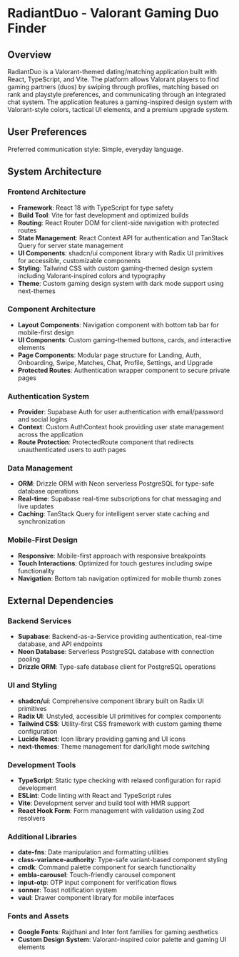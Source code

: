 # RadiantDuo - Valorant Gaming Duo Finder

## Overview

RadiantDuo is a Valorant-themed dating/matching application built with React, TypeScript, and Vite. The platform allows Valorant players to find gaming partners (duos) by swiping through profiles, matching based on rank and playstyle preferences, and communicating through an integrated chat system. The application features a gaming-inspired design system with Valorant-style colors, tactical UI elements, and a premium upgrade system.

## User Preferences

Preferred communication style: Simple, everyday language.

## System Architecture

### Frontend Architecture
- **Framework**: React 18 with TypeScript for type safety
- **Build Tool**: Vite for fast development and optimized builds
- **Routing**: React Router DOM for client-side navigation with protected routes
- **State Management**: React Context API for authentication and TanStack Query for server state management
- **UI Components**: shadcn/ui component library with Radix UI primitives for accessible, customizable components
- **Styling**: Tailwind CSS with custom gaming-themed design system including Valorant-inspired colors and typography
- **Theme**: Custom gaming design system with dark mode support using next-themes

### Component Architecture
- **Layout Components**: Navigation component with bottom tab bar for mobile-first design
- **UI Components**: Custom gaming-themed buttons, cards, and interactive elements
- **Page Components**: Modular page structure for Landing, Auth, Onboarding, Swipe, Matches, Chat, Profile, Settings, and Upgrade
- **Protected Routes**: Authentication wrapper component to secure private pages

### Authentication System
- **Provider**: Supabase Auth for user authentication with email/password and social logins
- **Context**: Custom AuthContext hook providing user state management across the application
- **Route Protection**: ProtectedRoute component that redirects unauthenticated users to auth pages

### Data Management
- **ORM**: Drizzle ORM with Neon serverless PostgreSQL for type-safe database operations
- **Real-time**: Supabase real-time subscriptions for chat messaging and live updates
- **Caching**: TanStack Query for intelligent server state caching and synchronization

### Mobile-First Design
- **Responsive**: Mobile-first approach with responsive breakpoints
- **Touch Interactions**: Optimized for touch gestures including swipe functionality
- **Navigation**: Bottom tab navigation optimized for mobile thumb zones

## External Dependencies

### Backend Services
- **Supabase**: Backend-as-a-Service providing authentication, real-time database, and API endpoints
- **Neon Database**: Serverless PostgreSQL database with connection pooling
- **Drizzle ORM**: Type-safe database client for PostgreSQL operations

### UI and Styling
- **shadcn/ui**: Comprehensive component library built on Radix UI primitives
- **Radix UI**: Unstyled, accessible UI primitives for complex components
- **Tailwind CSS**: Utility-first CSS framework with custom gaming theme configuration
- **Lucide React**: Icon library providing gaming and UI icons
- **next-themes**: Theme management for dark/light mode switching

### Development Tools
- **TypeScript**: Static type checking with relaxed configuration for rapid development
- **ESLint**: Code linting with React and TypeScript rules
- **Vite**: Development server and build tool with HMR support
- **React Hook Form**: Form management with validation using Zod resolvers

### Additional Libraries
- **date-fns**: Date manipulation and formatting utilities
- **class-variance-authority**: Type-safe variant-based component styling
- **cmdk**: Command palette component for search functionality
- **embla-carousel**: Touch-friendly carousel component
- **input-otp**: OTP input component for verification flows
- **sonner**: Toast notification system
- **vaul**: Drawer component library for mobile interfaces

### Fonts and Assets
- **Google Fonts**: Rajdhani and Inter font families for gaming aesthetics
- **Custom Design System**: Valorant-inspired color palette and gaming UI elements
